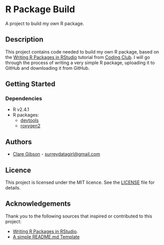 # R Package Build
A project to build my own R package.

## Description
This project contains code needed to build my own R package, based on the [Writing R Packages in RStudio](https://ourcodingclub.github.io/tutorials/writing-r-package/) tutorial from [Coding Club](https://ourcodingclub.github.io). I will go through the process of writing a very simple R package, uploading it to GitHub and downloading it from GitHub.

## Getting Started
### Dependencies

- R v2.4.1
- R packages:
  - [devtools](https://www.r-project.org/nosvn/pandoc/devtools.html)
  - [roxygen2](https://gist.github.com/DomPizzie/7a5ff55ffa9081f2de27c315f5018afc)
  
## Authors

- [Clare Gibson](https://www.surreydatagirl.com) - [surreydatagirl@gmail.com](mailto:surreydatagirl.com)

## Licence
This project is licensed under the MIT licence. See the [LICENSE](./LICENSE) file for details.

## Acknowledgements
Thank you to the following sources that inspired or contributed to this project:

- [Writing R Packages in RStudio](https://ourcodingclub.github.io/tutorials/writing-r-package/).
- [A simple README.md Template](https://gist.github.com/DomPizzie/7a5ff55ffa9081f2de27c315f5018afc)